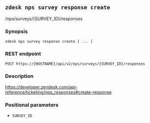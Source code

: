 ## `zdesk nps survey response create`

/nps/surveys/{SURVEY_ID}/responses

### Synopsis

    zdesk nps survey response create [ ... ]

### REST endpoint

    POST https://{HOSTNAME}/api/v2/nps/surveys/{SURVEY_ID}/responses

### Description

https://developer.zendesk.com/api-reference/ticketing/nps_responses#create-response

### Positional parameters

* `SURVEY_ID`

